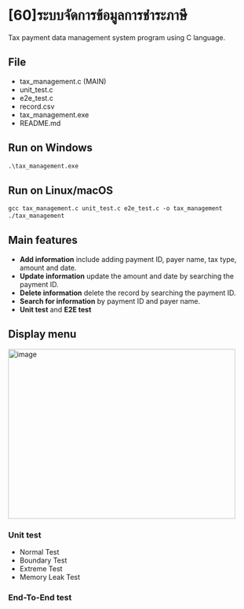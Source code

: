 # [60]ระบบจัดการข้อมูลการชำระภาษี
Tax payment data management system program using C language.

## File
- tax_management.c (MAIN)
- unit_test.c
- e2e_test.c
- record.csv
- tax_management.exe
- README.md

## Run on Windows
```md
.\tax_management.exe
```
## Run on Linux/macOS
```md
gcc tax_management.c unit_test.c e2e_test.c -o tax_management
./tax_management
```

## Main features 
- **Add information** include adding payment ID, payer name, tax type, amount and date.
- **Update information** update the amount and date by searching the payment ID.
- **Delete information** delete the record by searching the payment ID.
- **Search for information** by payment ID and payer name.
- **Unit test** and **E2E test**

## Display menu
<img width="463" height="345" alt="image" src="https://github.com/user-attachments/assets/6069feb8-57c8-4025-8482-6a0e13bec30c" />

### Unit test
- Normal Test
- Boundary Test
- Extreme Test
- Memory Leak Test
### End-To-End test
##


